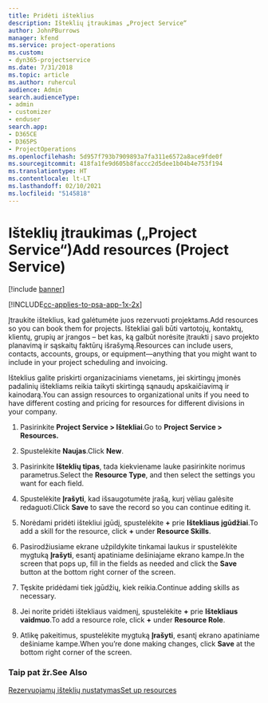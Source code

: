 ```yaml
---
title: Pridėti išteklius
description: Išteklių įtraukimas „Project Service“
author: JohnPBurrows
manager: kfend
ms.service: project-operations
ms.custom:
- dyn365-projectservice
ms.date: 7/31/2018
ms.topic: article
ms.author: ruhercul
audience: Admin
search.audienceType:
- admin
- customizer
- enduser
search.app:
- D365CE
- D365PS
- ProjectOperations
ms.openlocfilehash: 5d957f793b7909893a7fa311e6572a8ace9fde0f
ms.sourcegitcommit: 418fa1fe9d605b8faccc2d5dee1b04b4e753f194
ms.translationtype: HT
ms.contentlocale: lt-LT
ms.lasthandoff: 02/10/2021
ms.locfileid: "5145818"
---
```

# <a name="add-resources-project-service"></a><span data-ttu-id="5cd8e-103">Išteklių įtraukimas („Project Service“)</span><span class="sxs-lookup"><span data-stu-id="5cd8e-103">Add resources (Project Service)</span></span>

[!include [banner](../includes/psa-now-project-operations.md)]

[!INCLUDE[cc-applies-to-psa-app-1x-2x](../includes/cc-applies-to-psa-app-1x-2x.md)]

<span data-ttu-id="5cd8e-104">Įtraukite išteklius, kad galėtumėte juos rezervuoti projektams.</span><span class="sxs-lookup"><span data-stu-id="5cd8e-104">Add resources so you can book them for projects.</span></span> <span data-ttu-id="5cd8e-105">Ištekliai gali būti vartotojų, kontaktų, klientų, grupių ar įrangos – bet kas, ką galbūt norėsite įtraukti į savo projekto planavimą ir sąskaitų faktūrų išrašymą.</span><span class="sxs-lookup"><span data-stu-id="5cd8e-105">Resources can include users, contacts, accounts, groups, or equipment—anything that you might want to include in your project scheduling and invoicing.</span></span>  
  
<span data-ttu-id="5cd8e-106">Išteklius galite priskirti organizaciniams vienetams, jei skirtingų įmonės padalinių ištekliams reikia taikyti skirtingą sąnaudų apskaičiavimą ir kainodarą.</span><span class="sxs-lookup"><span data-stu-id="5cd8e-106">You can assign resources to organizational units if you need to have different costing and pricing for resources for different divisions in your company.</span></span>  
  
1.  <span data-ttu-id="5cd8e-107">Pasirinkite **Project Service > Ištekliai**.</span><span class="sxs-lookup"><span data-stu-id="5cd8e-107">Go to **Project Service > Resources.**</span></span>  
  
2.  <span data-ttu-id="5cd8e-108">Spustelėkite **Naujas**.</span><span class="sxs-lookup"><span data-stu-id="5cd8e-108">Click **New**.</span></span>  
  
3.  <span data-ttu-id="5cd8e-109">Pasirinkite **Išteklių tipas**, tada kiekviename lauke pasirinkite norimus parametrus.</span><span class="sxs-lookup"><span data-stu-id="5cd8e-109">Select the **Resource Type**, and then select the settings you want for each field.</span></span>  
  
4.  <span data-ttu-id="5cd8e-110">Spustelėkite **Įrašyti**, kad išsaugotumėte įrašą, kurį vėliau galėsite redaguoti.</span><span class="sxs-lookup"><span data-stu-id="5cd8e-110">Click **Save** to save the record so you can continue editing it.</span></span>  
  
5.  <span data-ttu-id="5cd8e-111">Norėdami pridėti ištekliui įgūdį, spustelėkite **+** prie **Ištekliaus įgūdžiai**.</span><span class="sxs-lookup"><span data-stu-id="5cd8e-111">To add a skill for the resource, click **+** under **Resource Skills**.</span></span>  
  
6.  <span data-ttu-id="5cd8e-112">Pasirodžiusiame ekrane užpildykite tinkamai laukus ir spustelėkite mygtuką **Įrašyti**, esantį apatiniame dešiniajame ekrano kampe.</span><span class="sxs-lookup"><span data-stu-id="5cd8e-112">In the screen that pops up, fill in the fields as needed and click the **Save** button at the bottom right corner of the screen.</span></span>  
  
7.  <span data-ttu-id="5cd8e-113">Tęskite pridėdami tiek įgūdžių, kiek reikia.</span><span class="sxs-lookup"><span data-stu-id="5cd8e-113">Continue adding skills as necessary.</span></span>  
  
8.  <span data-ttu-id="5cd8e-114">Jei norite pridėti ištekliaus vaidmenį, spustelėkite **+** prie **Ištekliaus vaidmuo**.</span><span class="sxs-lookup"><span data-stu-id="5cd8e-114">To add a resource role, click **+** under **Resource Role**.</span></span>  
  
9. <span data-ttu-id="5cd8e-115">Atlikę pakeitimus, spustelėkite mygtuką **Įrašyti**, esantį ekrano apatiniame dešiniame kampe.</span><span class="sxs-lookup"><span data-stu-id="5cd8e-115">When you’re done making changes, click **Save** at the bottom right corner of the screen.</span></span>  
  
### <a name="see-also"></a><span data-ttu-id="5cd8e-116">Taip pat žr.</span><span class="sxs-lookup"><span data-stu-id="5cd8e-116">See Also</span></span>  
 [<span data-ttu-id="5cd8e-117">Rezervuojamų išteklių nustatymas</span><span class="sxs-lookup"><span data-stu-id="5cd8e-117">Set up resources</span></span>](../psa/set-up-resources.md)
